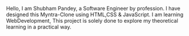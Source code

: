 Hello, 
I am Shubham Pandey, a Software Engineer by profession.
I have designed this Myntra-Clone using HTML,CSS & JavaScript. 
I am learning WebDevelopment, This project is solely done to explore my theoretical learning in a practical way.
